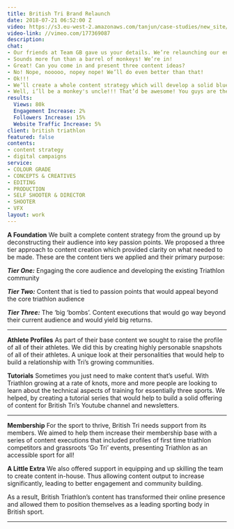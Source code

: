 ```yaml
---
title: British Tri Brand Relaunch
date: 2018-07-21 06:52:00 Z
video: https://s3.eu-west-2.amazonaws.com/tanjun/case-studies/new_site/tri-brand-relanch/reel
video-link: //vimeo.com/177369087
description:
chat:
- Our friends at Team GB gave us your details. We’re relaunching our entire digital brand and need some kick-ass content ideas. You in?
- Sounds more fun than a barrel of monkeys! We’re in!
- Great! Can you come in and present three content ideas?
- No! Nope, nooooo, nopey nope! We’ll do even better than that!
- Ok!!!
- We’ll create a whole content strategy which will develop a solid blueprint for your entire approach to content creation.
- Well, i’ll be a monkey's uncle!!! That’d be awesome! You guys are the bestest!
results:
  Views: 80k
  Engagement Increase: 2%
  Followers Increase: 15%
  Website Traffic Increase: 5%
client: british triathlon
featured: false
contents:
- content strategy
- digital campaigns
service:
- COLOUR GRADE
- CONCEPTS & CREATIVES
- EDITING
- PRODUCTION
- SELF SHOOTER & DIRECTOR
- SHOOTER
- VFX
layout: work
---
```



<div class='video one-one'>
<div data-vimeo-url="//vimeo.com/215175022/9a6ddcc9f8" class='iframe'></div>
<a href='//vimeo.com/215175022' data-lity class='video-filter'></a>
</div>

**A Foundation** We built a complete content strategy from the ground up by deconstructing their audience into key passion points. We proposed a three tier approach to content creation which provided clarity on what needed to be made. These are the content tiers we applied and their primary purpose:

***Tier One:*** Engaging the core audience and developing the existing Triathlon community

***Tier Two:*** Content that is tied to passion points that would appeal beyond the core triathlon audience

***Tier Three:*** The ‘big ‘bombs’. Content executions that would go way beyond their current audience and would yield big returns.

---

<div class='video one-one'>
<div data-vimeo-url="//vimeo.com/215175345/9a267c7487" class='iframe'></div>
<a href='//vimeo.com/215175345' data-lity class='video-filter'></a>
</div>

**Athlete Profiles** As part of their base content we sought to raise the profile of all of their athletes. We did this by creating highly personable snapshots of all of their athletes. A unique look at their personalities that would help to build a relationship with Tri’s growing communities.

**Tutorials** Sometimes you just need to make content that’s useful. With Triathlon growing at a rate of knots, more and more people are looking to learn about the technical aspects of training for essentially three sports. We helped, by creating a tutorial series that would help to build a solid offering of content for British Tri’s Youtube channel and newsletters.

---

<div class='video one-one'>
<div data-vimeo-url="//vimeo.com/215175492/ecef00f161" class='iframe'></div>
<a href='//vimeo.com/215175492' data-lity class='video-filter'></a>
</div>

**Membership** For the sport to thrive, British Tri needs support from its members. We aimed to help them increase their membership base with a series of content executions that included profiles of first time triathlon competitors and grassroots ‘Go Tri’ events, presenting Triathlon as an accessible sport for all!

**A Little Extra** We also offered support in equipping and up skilling the team to create content in-house. Thus allowing content output to increase significantly, leading to better engagement and community building.

As a result, British Triathlon’s content has transformed their online presence and allowed them to position themselves as a leading sporting body in British sport.

---